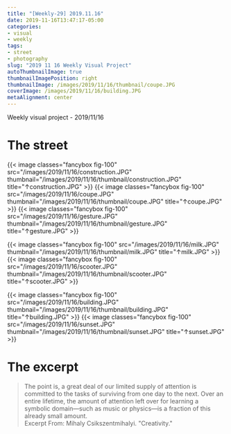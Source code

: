 ```yaml
---
title: "[Weekly-29] 2019.11.16"
date: 2019-11-16T13:47:17-05:00
categories:
- visual
- weekly
tags:
- street
- photography
slug: "2019 11 16 Weekly Visual Project"
autoThumbnailImage: true
thumbnailImagePosition: right
thumbnailImage: /images/2019/11/16/thumbnail/coupe.JPG
coverImage: /images/2019/11/16/building.JPG
metaAlignment: center
---
```


Weekly visual project - 2019/11/16
<!--more-->
<!--toc-->

# The street
{{< image classes="fancybox fig-100" src="/images/2019/11/16/construction.JPG" thumbnail="/images/2019/11/16/thumbnail/construction.JPG" title="↑construction.JPG" >}}
{{< image classes="fancybox fig-100" src="/images/2019/11/16/coupe.JPG" thumbnail="/images/2019/11/16/thumbnail/coupe.JPG" title="↑coupe.JPG" >}}
{{< image classes="fancybox fig-100" src="/images/2019/11/16/gesture.JPG" thumbnail="/images/2019/11/16/thumbnail/gesture.JPG" title="↑gesture.JPG" >}}

{{< image classes="fancybox fig-100" src="/images/2019/11/16/milk.JPG" thumbnail="/images/2019/11/16/thumbnail/milk.JPG" title="↑milk.JPG" >}}
{{< image classes="fancybox fig-100" src="/images/2019/11/16/scooter.JPG" thumbnail="/images/2019/11/16/thumbnail/scooter.JPG" title="↑scooter.JPG" >}}

{{< image classes="fancybox fig-100" src="/images/2019/11/16/building.JPG" thumbnail="/images/2019/11/16/thumbnail/building.JPG" title="↑building.JPG" >}}
{{< image classes="fancybox fig-100" src="/images/2019/11/16/sunset.JPG" thumbnail="/images/2019/11/16/thumbnail/sunset.JPG" title="↑sunset.JPG" >}}

# The excerpt
>The point is, a great deal of our limited supply of attention is committed to the tasks of surviving from one day to the next. Over an entire lifetime, the amount of attention left over for learning a symbolic domain—such as music or physics—is a fraction of this already small amount.   
Excerpt From: Mihaly Csikszentmihalyi. "Creativity."